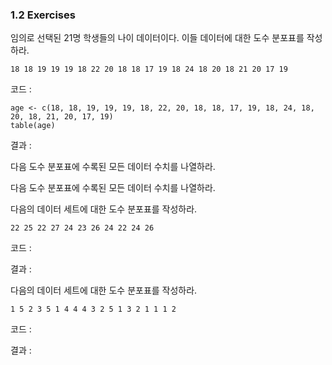 ### 1.2 Exercises



임의로 선택된 21명 학생들의 나이 데이터이다.  이들 데이터에 대한 도수 분포표를 작성하라. 

```
18 18 19 19 19 18 22 20 18 18 17 19 18 24 18 20 18 21 20 17 19
```

코드 :

```{r}
age <- c(18, 18, 19, 19, 19, 18, 22, 20, 18, 18, 17, 19, 18, 24, 18, 20, 18, 21, 20, 17, 19)
table(age)
```

결과 :



다음 도수 분포표에 수록된 모든 데이터 수치를 나열하라.





다음 도수 분포표에 수록된 모든 데이터 수치를 나열하라.





다음의 데이터 세트에 대한 도수 분포표를 작성하라.

```
22 25 22 27 24 23 26 24 22 24 26
```

코드 :



결과 :



다음의 데이터 세트에 대한 도수 분포표를 작성하라.

```
1 5 2 3 5 1 4 4 4 3 2 5 1 3 2 1 1 1 2
```

코드 :



결과 :


